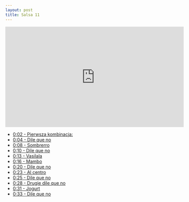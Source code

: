```yaml
---
layout: post
title: Salsa 11
---
```


<iframe id="zajecia11" width="560" height="315" src="https://www.youtube.com/embed/-jSS52vlcXM?enablejsapi=1&origin=https://mnocon.github.io" frameborder="0" enablejsapi="1" allowfullscreen></iframe>

<ul>

<li><a href="#" onclick="playerSeekTo('zajecia11', 2); return false;">0:02 - Pierwsza kombinacja:</a>  </li>
<li><a href="#" onclick="playerSeekTo('zajecia11', 4); return false;">0:04 - Dile que no</a>  </li>
<li><a href="#" onclick="playerSeekTo('zajecia11', 8); return false;">0:08 - Sombrerro</a>  </li>
<li><a href="#" onclick="playerSeekTo('zajecia11', 10); return false;">0:10 - Dile que no</a>  </li>
<li><a href="#" onclick="playerSeekTo('zajecia11', 13); return false;">0:13 - Vasilala</a>  </li>
<li><a href="#" onclick="playerSeekTo('zajecia11', 16); return false;">0:16 - Mambo</a>  </li>
<li><a href="#" onclick="playerSeekTo('zajecia11', 20); return false;">0:20 - Dile que no</a>  </li>
<li><a href="#" onclick="playerSeekTo('zajecia11', 23); return false;">0:23 - Al centro</a>  </li>
<li><a href="#" onclick="playerSeekTo('zajecia11', 25); return false;">0:25 - Dile que no</a>  </li>
<li><a href="#" onclick="playerSeekTo('zajecia11', 25); return false;">0:28 - Drugie dile que no</a>  </li>
<li><a href="#" onclick="playerSeekTo('zajecia11', 31); return false;">0:31 - Jogurt</a>  </li>
<li><a href="#" onclick="playerSeekTo('zajecia11', 33); return false;">0:33 - Dile que no</a>  </li>

</ul>
